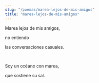 ```yaml
---
slug: "/poemas/marea-lejos-de-mis-amigos"
title: "marea-lejos-de-mis-amigos"
---
```

Marea lejos de mis amigos,

no entiendo

las conversaciones casuales.

&nbsp;

Soy un océano con marea,

que sostiene su sal.